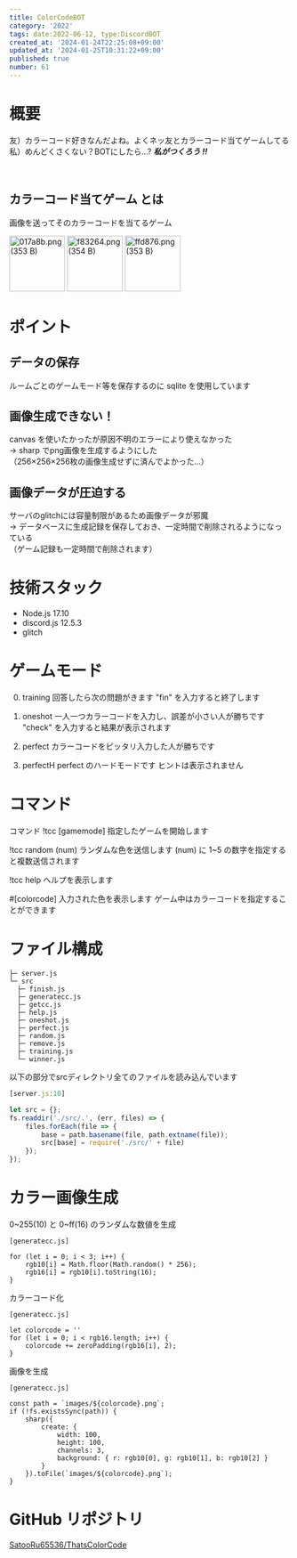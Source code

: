 ```yaml
---
title: ColorCodeBOT
category: '2022'
tags: date:2022-06-12, type:DiscordBOT
created_at: '2024-01-24T22:25:08+09:00'
updated_at: '2024-01-25T10:31:22+09:00'
published: true
number: 61
---
```


# 概要
友）カラーコード好きなんだよね。よくネッ友とカラーコード当てゲームしてる  
私）めんどくさくない？BOTにしたら...? ***私がつくろう !!***

<br>

## カラーコード当てゲーム とは
画像を送ってそのカラーコードを当てるゲーム

<img width="100" alt="017a8b.png (353 B)" src="/images/articles/61/5e2395b3-82f1-4f3e-84a3-2b9efc20f6c1.png">
<img width="100" alt="f83264.png (354 B)" src="/images/articles/61/5b8e2d2d-3fab-432e-a8e2-104bdde1909c.png">
<img width="100" alt="ffd876.png (353 B)" src="/images/articles/61/91260b5c-aaef-4350-862e-32eb9d941533.png">


# ポイント
## データの保存
ルームごとのゲームモード等を保存するのに sqlite を使用しています  

## 画像生成できない！
canvas を使いたかったが原因不明のエラーにより使えなかった  
→ sharp でpng画像を生成するようにした  
（256×256×256枚の画像生成せずに済んでよかった...）  

## 画像データが圧迫する
サーバのglitchには容量制限があるため画像データが邪魔  
→ データベースに生成記録を保存しておき、一定時間で削除されるようになっている  
（ゲーム記録も一定時間で削除されます）


# 技術スタック
- Node.js 17.10  
- discord.js 12.5.3
- glitch

# ゲームモード
0. training
    回答したら次の問題がきます
    "fin" を入力すると終了します
1. oneshot
    一人一つカラーコードを入力し、誤差が小さい人が勝ちです
    "check" を入力すると結果が表示されます
2. perfect
    カラーコードをピッタリ入力した人が勝ちです

3. perfectH
    perfect のハードモードです
    ヒントは表示されません

# コマンド
コマンド
!tcc [gamemode]
    指定したゲームを開始します

!tcc random (num)
    ランダムな色を送信します
    (num) に 1~5 の数字を指定すると複数送信されます

!tcc help
    ヘルプを表示します

#[colorcode]
    入力された色を表示します
    ゲーム中はカラーコードを指定することができます

# ファイル構成
```
├─ server.js
└─ src
  ├─ finish.js
  ├─ generatecc.js
  ├─ getcc.js
  ├─ help.js
  ├─ oneshot.js
  ├─ perfect.js
  ├─ random.js
  ├─ remove.js
  ├─ training.js
  └─ winner.js
```

以下の部分でsrcディレクトリ全てのファイルを読み込んでいます
```node:server.js
[server.js:10]

let src = {};
fs.readdir('./src/.', (err, files) => {
    files.forEach(file => {
        base = path.basename(file, path.extname(file));
        src[base] = require('./src/' + file)
    });
});
```

# カラー画像生成
0~255(10) と 0~ff(16) のランダムな数値を生成

```node
[generatecc.js]

for (let i = 0; i < 3; i++) {
    rgb10[i] = Math.floor(Math.random() * 256);
    rgb16[i] = rgb10[i].toString(16);
}
```

カラーコード化

```node
[generatecc.js]

let colorcode = ''
for (let i = 0; i < rgb16.length; i++) {
    colorcode += zeroPadding(rgb16[i], 2);
}
```

画像を生成

```node
[generatecc.js]

const path = `images/${colorcode}.png`;
if (!fs.existsSync(path)) {
    sharp({
        create: {
            width: 100,
            height: 100,
            channels: 3,
            background: { r: rgb10[0], g: rgb10[1], b: rgb10[2] }
        }
    }).toFile(`images/${colorcode}.png`);
}
```

# GitHub リポジトリ
[SatooRu65536/ThatsColorCode](https://github.com/SatooRu65536/ThatsColorCode)


